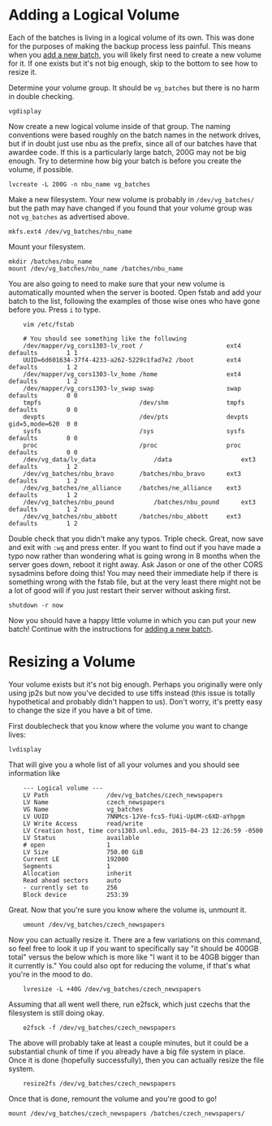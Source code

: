 Adding a Logical Volume
================

Each of the batches is living in a logical volume of its own.  This was done for the purposes of making the backup process less painful.  This means when you [add a new batch](./new_batch), you will likely first need to create a new volume for it.  If one exists but it's not big enough, skip to the bottom to see how to resize it.

Determine your volume group.  It should be `vg_batches` but there is no harm in double checking.

    vgdisplay

Now create a new logical volume inside of that group.  The naming conventions were based roughly on the batch names in the network drives, but if in doubt just use nbu as the prefix, since all of our batches have that awardee code.  If this is a particularly large batch, 200G may not be big enough.  Try to determine how big your batch is before you create the volume, if possible.

    lvcreate -L 200G -n nbu_name vg_batches
    
Make a new filesystem.  Your new volume is probably in `/dev/vg_batches/` but the path may have changed if you found that your volume group was not `vg_batches` as advertised above.

    mkfs.ext4 /dev/vg_batches/nbu_name
    
Mount your filesystem.

    mkdir /batches/nbu_name
    mount /dev/vg_batches/nbu_name /batches/nbu_name
    
You are also going to need to make sure that your new volume is automatically mounted when the server is booted.
Open fstab and add your batch to the list, following the examples of those wise ones who have gone before you.
Press `i` to type.
```
    vim /etc/fstab

    # You should see something like the following
    /dev/mapper/vg_cors1303-lv_root /                       ext4    defaults        1 1
    UUID=6d601634-37f4-4233-a262-5229c1fad7e2 /boot         ext4    defaults        1 2
    /dev/mapper/vg_cors1303-lv_home /home                   ext4    defaults        1 2
    /dev/mapper/vg_cors1303-lv_swap swap                    swap    defaults        0 0
    tmpfs                           /dev/shm                tmpfs   defaults        0 0
    devpts                          /dev/pts                devpts  gid=5,mode=620  0 0
    sysfs                           /sys                    sysfs   defaults        0 0
    proc                            /proc                   proc    defaults        0 0
    /dev/vg_data/lv_data		        /data                   ext3	  defaults        1 2
    /dev/vg_batches/nbu_bravo       /batches/nbu_bravo      ext3	  defaults        1 2
    /dev/vg_batches/ne_alliance     /batches/ne_alliance    ext3	  defaults        1 2
    /dev/vg_batches/nbu_pound		    /batches/nbu_pound      ext3	  defaults        1 2
    /dev/vg_batches/nbu_abbott      /batches/nbu_abbott     ext3    defaults        1 2
```

Double check that you didn't make any typos.  Triple check.  Great, now save and exit with `:wq` and press enter.
If you want to find out if you have made a typo now rather than wondering what is going wrong in 8 months when the server goes down, reboot it right away.  Ask Jason or one of the other CORS sysadmins before doing this!  You may need their immediate help if there is something wrong with the fstab file, but at the very least there might not be a lot of good will if you just restart their server without asking first.

    shutdown -r now
    
Now you should have a happy little volume in which you can put your new batch!  Continue with the instructions for [adding a new batch](./new_batch.md).

Resizing a Volume
================

Your volume exists but it's not big enough.  Perhaps you originally were only using jp2s but now you've decided to use tiffs instead (this issue is totally hypothetical and probably didn't happen to us).  Don't worry, it's pretty easy to change the size if you have a bit of time.

First doublecheck that you know where the volume you want to change lives:

    lvdisplay

That will give you a whole list of all your volumes and you should see information like 

```
    --- Logical volume ---
    LV Path                /dev/vg_batches/czech_newspapers
    LV Name                czech_newspapers
    VG Name                vg_batches
    LV UUID                7NNMcs-1JVe-fcs5-fU4i-UpUM-c6XD-aYhpgm
    LV Write Access        read/write
    LV Creation host, time cors1303.unl.edu, 2015-04-23 12:26:59 -0500
    LV Status              available
    # open                 1
    LV Size                750.00 GiB
    Current LE             192000
    Segments               1
    Allocation             inherit
    Read ahead sectors     auto
    - currently set to     256
    Block device           253:39
```

Great.  Now that you're sure you know where the volume is, unmount it.

```shell
    umount /dev/vg_batches/czech_newspapers
```

Now you can actually resize it.  There are a few variations on this command, so feel free to look it up if you want to specifically say "it should be 400GB total" versus the below which is more like "I want it to be 40GB bigger than it currently is."  You could also opt for reducing the volume, if that's what you're in the mood to do.

```shell
    lvresize -L +40G /dev/vg_batches/czech_newspapers
```

Assuming that all went well there, run e2fsck, which just czechs that the filesystem is still doing okay.

```shell
    e2fsck -f /dev/vg_batches/czech_newspapers
```

The above will probably take at least a couple minutes, but it could be a substantial chunk of time if you already have a big file system in place.  Once it is done (hopefully successfully), then you can actually resize the file system.

```shell
    resize2fs /dev/vg_batches/czech_newspapers
```

Once that is done, remount the volume and you're good to go!

    mount /dev/vg_batches/czech_newspapers /batches/czech_newspapers/

